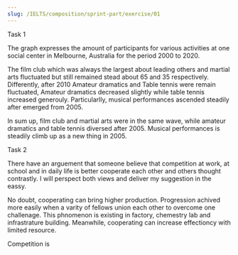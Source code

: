 ```yaml
---
slug: /IELTS/composition/sprint-part/exercise/01
---
```


Task 1

The graph expresses the amount of participants for various activities at one social center in Melbourne, Australia for the period 2000 to 2020.

The film club which was always the largest about leading others and martial arts fluctuated but still remained stead about 65 and 35 respectively. Differently, after 2010 Amateur dramatics and Table tennis were remain fluctuated, Amateur dramatics decreased slightly while table tennis increased generouly. Particularlly, musical performances ascended steadily after emerged from 2005.

In sum up, film club and martial arts were in the same wave, while amateur dramatics and table tennis diversed after 2005. Musical performances is steadily climb up as a new thing in 2005.

Task 2

There have an arguement that someone believe that competition at work, at school and in daily life is better cooperate each other and others thought contrastly. I will perspect both views and deliver my suggestion in the eassy.

No doubt, cooperating can bring higher production. Progression achived more easily when a varity of fellows union each other to overcome one challenage. This phnomenon is existing in factory, chemestry lab and infrastrature building. Meanwhile, cooperating can increase effectioncy with limited resource. 

Competition is 













